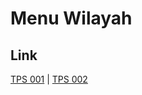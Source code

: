 # Menu Wilayah

## Link

[TPS 001](https://github.com/gigit-pemilu/pemilu-2024-71-sulawesi-utara/tree/main/pileg-dpr/hitung-suara/sub/71-sulawesi-utara/sub/03-kepulauan-sangihe/sub/15-tabukan-selatan/sub/2004-malammenggu/sub/001-tps)
 | 
[TPS 002](https://github.com/gigit-pemilu/pemilu-2024-71-sulawesi-utara/tree/main/pileg-dpr/hitung-suara/sub/71-sulawesi-utara/sub/03-kepulauan-sangihe/sub/15-tabukan-selatan/sub/2004-malammenggu/sub/002-tps)

